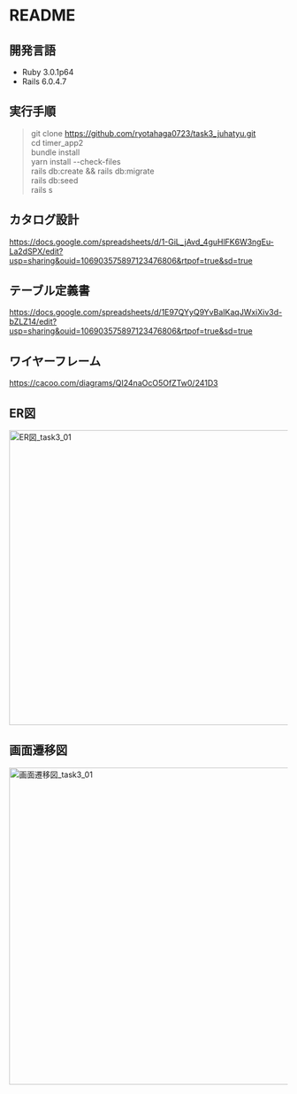 # README

## 開発言語
- Ruby 3.0.1p64
- Rails 6.0.4.7

## 実行手順
> git clone https://github.com/ryotahaga0723/task3_juhatyu.git   
> cd timer_app2   
> bundle install  
> yarn install --check-files  
> rails db:create && rails db:migrate  
> rails db:seed  
> rails s

## カタログ設計
https://docs.google.com/spreadsheets/d/1-GiL_jAvd_4guHlFK6W3ngEu-La2dSPX/edit?usp=sharing&ouid=106903575897123476806&rtpof=true&sd=true

## テーブル定義書
https://docs.google.com/spreadsheets/d/1E97QYyQ9YvBaIKaqJWxiXiv3d-bZLZ14/edit?usp=sharing&ouid=106903575897123476806&rtpof=true&sd=true

## ワイヤーフレーム
https://cacoo.com/diagrams/QI24naOcO5OfZTw0/241D3

## ER図
<img width="533" alt="ER図_task3_01" src="https://user-images.githubusercontent.com/102888155/172116553-47e843e0-3bc7-4cde-828e-5eefdaef6bc9.png">

## 画面遷移図
<img width="573" alt="画面遷移図_task3_01" src="https://user-images.githubusercontent.com/102888155/172116599-a8cd878d-7ef5-41e1-8e62-9532cdf0aed9.png">
